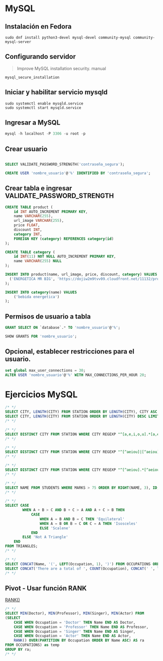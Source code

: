 # MySQL

## Instalación en Fedora

```shell
sudo dnf install python3-devel mysql-devel community-mysql community-mysql-server
```

## Configurando servidor

> Improve MySQL installation security.  manual

```shell
mysql_secure_installation
```


## Iniciar y habilitar servicio mysqld

```shell
sudo systemctl enable mysqld.service
sudo systemctl start mysqld.service
```

## Ingresar a MySQL

```sql
mysql -h localhost -P 3306 -u root -p
```

## Crear usuario

```sql

SELECT VALIDATE_PASSWORD_STRENGTH('contraseña_segura');

CREATE USER 'nombre_usuario'@'%' IDENTIFIED BY 'contraseña_segura';

```

## Crear tabla e ingresar VALIDATE_PASSWORD_STRENGTH

```sql
CREATE TABLE product (
    id INT AUTO_INCREMENT PRIMARY KEY,
    name VARCHAR(255),
    url_image VARCHAR(255),
    price FLOAT,
    discount INT,
    category INT,
    FOREIGN KEY (category) REFERENCES category(id)
);

CREATE TABLE category (
    id INT(11) NOT NULL AUTO_INCREMENT PRIMARY KEY,
    name VARCHAR(255) NULL
);
```


```sql
INSERT INTO product(name, url_image, price, discount, category) VALUES
  ('ENERGETICA MR BIG', 'https://dojiw2m9tvv09.cloudfront.net/11132/product/misterbig3308256.jpg', 1490, 20, 1)
);

INSERT INTO category(name) VALUES
	('bebida energetica')
);
```

## Permisos de usuario a tabla

```sql
GRANT SELECT ON `database`.* TO 'nombre_usuario'@'%';

SHOW GRANTS FOR 'nombre_usuario';
```


## Opcional, establecer restricciones para el usuario.

```sql
set global max_user_connections = 30;
ALTER USER 'nombre_usuario'@'%' WITH MAX_CONNECTIONS_PER_HOUR 20;
```


# Ejercicios MySQL

```sql
/* */
SELECT CITY, LENGTH(CITY) FROM STATION ORDER BY LENGTH(CITY), CITY ASC LIMIT 1;
SELECT CITY, LENGTH(CITY) FROM STATION ORDER BY LENGTH(CITY) DESC LIMIT 1;
/* */
```

```sql
/* */
SELECT DISTINCT CITY FROM STATION WHERE CITY REGEXP "^[a,e,i,o,u].*[a,e,i,o,u]$";
/* */
```

```sql
/* */
SELECT DISTINCT CITY FROM STATION WHERE CITY REGEXP "^[^aeiou]|[^aeiou]$";
/* */
```

```sql
/* */
SELECT DISTINCT CITY FROM STATION WHERE CITY REGEXP "^[^aeiou].*[^aeiou]$";
/* */
```

```sql
/* */
SELECT NAME FROM STUDENTS WHERE MARKS > 75 ORDER BY RIGHT(NAME, 3), ID;
/* */
```

```sql
/* */
SELECT CASE
        WHEN A + B > C AND B + C > A AND A + C > B THEN
            CASE
                WHEN A = B AND B = C THEN 'Equilateral'
                WHEN A = B OR B = C OR C = A THEN 'Isosceles'
                ELSE 'Scalene'
            END
        ELSE 'Not A Triangle'
    END
FROM TRIANGLES;
/* */
```

```sql
/* */
SELECT CONCAT(Name, '(', LEFT(Occupation, 1), ')') FROM OCCUPATIONS ORDER BY Name ASC;
SELECT CONCAT('There are a total of ', COUNT(Occupation), CONCAT(' ', lower(Occupation), 's.')) FROM OCCUPATIONS GROUP BY Occupation ORDER BY COUNT(Occupation) ASC;
/* */
```


## Pivot - Usar función RANK
[RANK()](https://www.mysqltutorial.org/mysql-window-functions/)

```sql
/* */
SELECT MIN(Doctor), MIN(Professor), MIN(Singer), MIN(Actor) FROM
(SELECT
    CASE WHEN Occupation = 'Doctor' THEN Name END AS Doctor,
    CASE WHEN Occupation = 'Professor' THEN Name END AS Professor,
    CASE WHEN Occupation = 'Singer' THEN Name END AS Singer,
    CASE WHEN Occupation = 'Actor' THEN Name END AS Actor,
    RANK() OVER(PARTITION BY Occupation ORDER BY Name ASC) AS ra
FROM OCCUPATIONS) as temp
GROUP BY ra;
/* */
```
